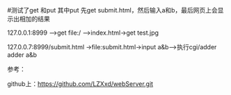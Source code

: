 #测试了get 和put 其中put 先get submit.html，然后输入a和b，最后网页上会显示出相加的结果

127.0.0.1:8999 -->get   file:/ -->index.html->get test.jpg

127.0.0.7:8999/submit.html ->file:submit.html->input a&b-->执行cgi/adder  adder a&b

参考：

github上：https://github.com/LZXxd/webServer.git